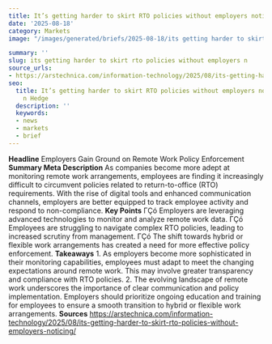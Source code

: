 ```yaml
---
title: It’s getting harder to skirt RTO policies without employers noticing
date: '2025-08-18'
category: Markets
image: "/images/generated/briefs/2025-08-18/its getting harder to skirt rto policies without employers n.jpg"

summary: ''
slug: its getting harder to skirt rto policies without employers n
source_urls:
- https://arstechnica.com/information-technology/2025/08/its-getting-harder-to-skirt-rto-policies-without-employers-noticing/
seo:
  title: It’s getting harder to skirt RTO policies without employers noticing | Hash
    n Hedge
  description: ''
  keywords:
  - news
  - markets
  - brief
---
```


**Headline** Employers Gain Ground on Remote Work Policy Enforcement  **Summary Meta Description** As companies become more adept at monitoring remote work arrangements, employees are finding it increasingly difficult to circumvent policies related to return-to-office (RTO) requirements. With the rise of digital tools and enhanced communication channels, employers are better equipped to track employee activity and respond to non-compliance.  **Key Points**  ΓÇó Employers are leveraging advanced technologies to monitor and analyze remote work data. ΓÇó Employees are struggling to navigate complex RTO policies, leading to increased scrutiny from management. ΓÇó The shift towards hybrid or flexible work arrangements has created a need for more effective policy enforcement.  **Takeaways**  1. As employers become more sophisticated in their monitoring capabilities, employees must adapt to meet the changing expectations around remote work. This may involve greater transparency and compliance with RTO policies. 2. The evolving landscape of remote work underscores the importance of clear communication and policy implementation. Employers should prioritize ongoing education and training for employees to ensure a smooth transition to hybrid or flexible work arrangements.  **Sources** https://arstechnica.com/information-technology/2025/08/its-getting-harder-to-skirt-rto-policies-without-employers-noticing/ 
